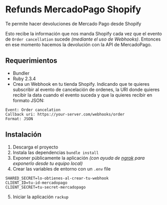 # Refunds MercadoPago Shopify


Te permite hacer devoluciones de Mercado Pago desde Shopify

Esto recibe la información que nos manda Shopify cada vez que el evento de `Order cancellation` sucede _(mediante el uso de Webhooks)_. Entonces en ese momento hacemos la devolución con la API de MercadoPago.


## Requerimientos 
* Bundler
* Ruby 2.3.4
* Crea un Webhook en tu tienda Shopify. Indicando que te quieres subscribir al evento de cancelación de ordenes, la URI donde quieres recibir la data cuando el evento suceda y que la quieres recibir en formato JSON:
```
Event: Order cancelation
Callback uri: https://your-server.com/webhooks/order
Format: JSON
```

## Instalación

1. Descarga el proyecto
2. Instala las dependencias `bundle install`
3. Exponer públicamente la aplicación _(con ayuda de [ngrok](https://ngrok.com) para exponerlo desde tu equipo local)_
4. Crear las variables de entorno con un `.env` file
```
SHARED_SECRET=lo-obtienes-al-crear-tu-webhook
CLIENT_ID=tu-id-mercadopago
CLIENT_SECRET=tu-secret-mercadopago
```
5. Iniciar la aplicación `rackup`
